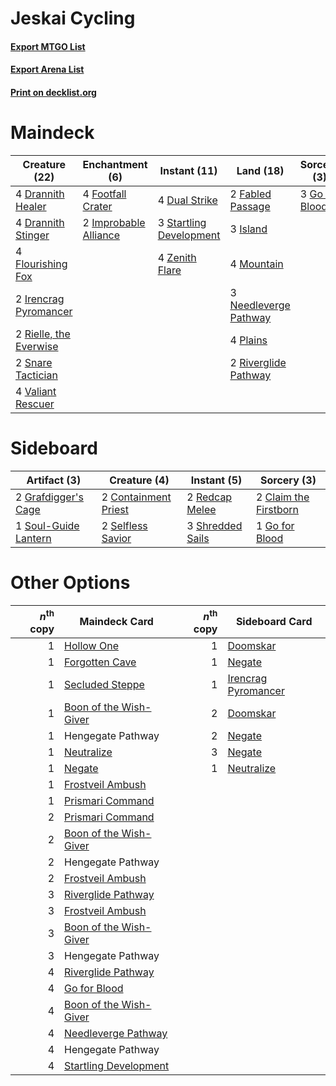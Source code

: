 # Jeskai Cycling

#### [Export MTGO List](../collection/Jeskai%20Cycling/Jeskai%20Cycling.txt)
#### [Export Arena List](../collection/Jeskai%20Cycling/Jeskai%20Cycling_arena.txt)
#### [Print on decklist.org](http://decklist.org/?deckmain=4%09Drannith%20Healer%0A4%09Drannith%20Stinger%0A4%09Dual%20Strike%0A2%09Fabled%20Passage%0A4%09Flourishing%20Fox%0A4%09Footfall%20Crater%0A3%09Go%20for%20Blood%0A2%09Improbable%20Alliance%0A2%09Irencrag%20Pyromancer%0A3%09Island%0A4%09Mountain%0A3%09Needleverge%20Pathway%0A4%09Plains%0A2%09Rielle,%20the%20Everwise%0A2%09Riverglide%20Pathway%0A2%09Snare%20Tactician%0A3%09Startling%20Development%0A4%09Valiant%20Rescuer%0A4%09Zenith%20Flare&deckside=2%09Claim%20the%20Firstborn%0A2%09Containment%20Priest%0A1%09Go%20for%20Blood%0A2%09Grafdigger's%20Cage%0A2%09Redcap%20Melee%0A2%09Selfless%20Savior%0A3%09Shredded%20Sails%0A1%09Soul-Guide%20Lantern)
# Maindeck

|                                          Creature (22)                                          |                                        Enchantment (6)                                         |                                           Instant (11)                                           |                                           Land (18)                                            |                                       Sorcery (3)                                       |
|-------------------------------------------------------------------------------------------------|------------------------------------------------------------------------------------------------|--------------------------------------------------------------------------------------------------|------------------------------------------------------------------------------------------------|-----------------------------------------------------------------------------------------|
|4 [Drannith Healer](http://gatherer.wizards.com/Pages/Card/Details.aspx?multiverseid=479530)     |4 [Footfall Crater](http://gatherer.wizards.com/Pages/Card/Details.aspx?multiverseid=479638)    |4 [Dual Strike](http://gatherer.wizards.com/Pages/Card/Details.aspx?multiverseid=503744)          |2 [Fabled Passage](http://gatherer.wizards.com/Pages/Card/Details.aspx?multiverseid=473206)     |3 [Go for Blood](http://gatherer.wizards.com/Pages/Card/Details.aspx?multiverseid=479642)|
|4 [Drannith Stinger](http://gatherer.wizards.com/Pages/Card/Details.aspx?multiverseid=479633)    |2 [Improbable Alliance](http://gatherer.wizards.com/Pages/Card/Details.aspx?multiverseid=473155)|3 [Startling Development](http://gatherer.wizards.com/Pages/Card/Details.aspx?multiverseid=479588)|3 [Island](http://gatherer.wizards.com/Pages/Card/Details.aspx?multiverseid=439857)             |                                                                                         |
|4 [Flourishing Fox](http://gatherer.wizards.com/Pages/Card/Details.aspx?multiverseid=479533)     |                                                                                                |4 [Zenith Flare](http://gatherer.wizards.com/Pages/Card/Details.aspx?multiverseid=479737)         |4 [Mountain](http://gatherer.wizards.com/Pages/Card/Details.aspx?multiverseid=439859)           |                                                                                         |
|2 [Irencrag Pyromancer](http://gatherer.wizards.com/Pages/Card/Details.aspx?multiverseid=473090) |                                                                                                |                                                                                                  |3 [Needleverge Pathway](http://gatherer.wizards.com/Pages/Card/Details.aspx?multiverseid=491918)|                                                                                         |
|2 [Rielle, the Everwise](http://gatherer.wizards.com/Pages/Card/Details.aspx?multiverseid=479723)|                                                                                                |                                                                                                  |4 [Plains](http://gatherer.wizards.com/Pages/Card/Details.aspx?multiverseid=439856)             |                                                                                         |
|2 [Snare Tactician](http://gatherer.wizards.com/Pages/Card/Details.aspx?multiverseid=479550)     |                                                                                                |                                                                                                  |2 [Riverglide Pathway](http://gatherer.wizards.com/Pages/Card/Details.aspx?multiverseid=491920) |                                                                                         |
|4 [Valiant Rescuer](http://gatherer.wizards.com/Pages/Card/Details.aspx?multiverseid=479556)     |                                                                                                |                                                                                                  |                                                                                                |                                                                                         |


# Sideboard

|                                         Artifact (3)                                          |                                         Creature (4)                                          |                                        Instant (5)                                        |                                          Sorcery (3)                                           |
|-----------------------------------------------------------------------------------------------|-----------------------------------------------------------------------------------------------|-------------------------------------------------------------------------------------------|------------------------------------------------------------------------------------------------|
|2 [Grafdigger's Cage](http://gatherer.wizards.com/Pages/Card/Details.aspx?multiverseid=278452) |2 [Containment Priest](http://gatherer.wizards.com/Pages/Card/Details.aspx?multiverseid=389470)|2 [Redcap Melee](http://gatherer.wizards.com/Pages/Card/Details.aspx?multiverseid=473097)  |2 [Claim the Firstborn](http://gatherer.wizards.com/Pages/Card/Details.aspx?multiverseid=473080)|
|1 [Soul-Guide Lantern](http://gatherer.wizards.com/Pages/Card/Details.aspx?multiverseid=476488)|2 [Selfless Savior](http://gatherer.wizards.com/Pages/Card/Details.aspx?multiverseid=485359)   |3 [Shredded Sails](http://gatherer.wizards.com/Pages/Card/Details.aspx?multiverseid=479656)|1 [Go for Blood](http://gatherer.wizards.com/Pages/Card/Details.aspx?multiverseid=479642)       |


# Other Options

|*n*<sup>th</sup> copy|                                          Maindeck Card                                          |*n*<sup>th</sup> copy|                                        Sideboard Card                                        |
|--------------------:|-------------------------------------------------------------------------------------------------|--------------------:|----------------------------------------------------------------------------------------------|
|                    1|[Hollow One](http://gatherer.wizards.com/Pages/Card/Details.aspx?multiverseid=430852)            |                    1|[Doomskar](http://gatherer.wizards.com/Pages/Card/Details.aspx?multiverseid=503613)           |
|                    1|[Forgotten Cave](http://gatherer.wizards.com/Pages/Card/Details.aspx?multiverseid=376344)        |                    1|[Negate](http://gatherer.wizards.com/Pages/Card/Details.aspx?multiverseid=423707)             |
|                    1|[Secluded Steppe](http://gatherer.wizards.com/Pages/Card/Details.aspx?multiverseid=220492)       |                    1|[Irencrag Pyromancer](http://gatherer.wizards.com/Pages/Card/Details.aspx?multiverseid=473090)|
|                    1|[Boon of the Wish-Giver](http://gatherer.wizards.com/Pages/Card/Details.aspx?multiverseid=479563)|                    2|[Doomskar](http://gatherer.wizards.com/Pages/Card/Details.aspx?multiverseid=503613)           |
|                    1|Hengegate Pathway                                                                                |                    2|[Negate](http://gatherer.wizards.com/Pages/Card/Details.aspx?multiverseid=423707)             |
|                    1|[Neutralize](http://gatherer.wizards.com/Pages/Card/Details.aspx?multiverseid=479579)            |                    3|[Negate](http://gatherer.wizards.com/Pages/Card/Details.aspx?multiverseid=423707)             |
|                    1|[Negate](http://gatherer.wizards.com/Pages/Card/Details.aspx?multiverseid=423707)                |                    1|[Neutralize](http://gatherer.wizards.com/Pages/Card/Details.aspx?multiverseid=479579)         |
|                    1|[Frostveil Ambush](http://gatherer.wizards.com/Pages/Card/Details.aspx?multiverseid=479572)      |                     |                                                                                              |
|                    1|[Prismari Command](http://gatherer.wizards.com/Pages/Card/Details.aspx?multiverseid=513706)      |                     |                                                                                              |
|                    2|[Prismari Command](http://gatherer.wizards.com/Pages/Card/Details.aspx?multiverseid=513706)      |                     |                                                                                              |
|                    2|[Boon of the Wish-Giver](http://gatherer.wizards.com/Pages/Card/Details.aspx?multiverseid=479563)|                     |                                                                                              |
|                    2|Hengegate Pathway                                                                                |                     |                                                                                              |
|                    2|[Frostveil Ambush](http://gatherer.wizards.com/Pages/Card/Details.aspx?multiverseid=479572)      |                     |                                                                                              |
|                    3|[Riverglide Pathway](http://gatherer.wizards.com/Pages/Card/Details.aspx?multiverseid=491920)    |                     |                                                                                              |
|                    3|[Frostveil Ambush](http://gatherer.wizards.com/Pages/Card/Details.aspx?multiverseid=479572)      |                     |                                                                                              |
|                    3|[Boon of the Wish-Giver](http://gatherer.wizards.com/Pages/Card/Details.aspx?multiverseid=479563)|                     |                                                                                              |
|                    3|Hengegate Pathway                                                                                |                     |                                                                                              |
|                    4|[Riverglide Pathway](http://gatherer.wizards.com/Pages/Card/Details.aspx?multiverseid=491920)    |                     |                                                                                              |
|                    4|[Go for Blood](http://gatherer.wizards.com/Pages/Card/Details.aspx?multiverseid=479642)          |                     |                                                                                              |
|                    4|[Boon of the Wish-Giver](http://gatherer.wizards.com/Pages/Card/Details.aspx?multiverseid=479563)|                     |                                                                                              |
|                    4|[Needleverge Pathway](http://gatherer.wizards.com/Pages/Card/Details.aspx?multiverseid=491918)   |                     |                                                                                              |
|                    4|Hengegate Pathway                                                                                |                     |                                                                                              |
|                    4|[Startling Development](http://gatherer.wizards.com/Pages/Card/Details.aspx?multiverseid=479588) |                     |                                                                                              |


